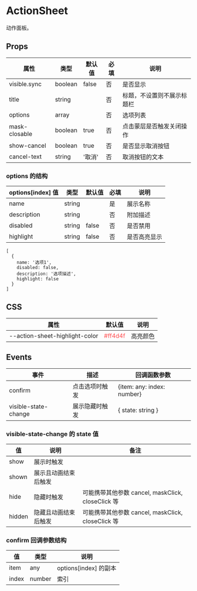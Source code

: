 # ActionSheet

动作面板。

## Props

| 属性          | 类型    | 默认值 | 必填 | 说明                       |
| ------------- | ------- | ------ | ---- | -------------------------- |
| visible.sync  | boolean | false  | 否   | 是否显示                   |
| title         | string  |        | 否   | 标题，不设置则不展示标题栏 |
| options       | array   |        | 否   | 选项列表                   |
| mask-closable | boolean | true   | 否   | 点击蒙层是否触发关闭操作   |
| show-cancel   | boolean | true   | 否   | 是否显示取消按钮           |
| cancel-text   | string  | '取消' | 否   | 取消按钮的文本             |

### options 的结构

| options[index] 值 | 类型   | 默认值 | 必填 | 说明         |
| ----------------- | ------ | ------ | ---- | ------------ |
| name              | string |        | 是   | 展示名称     |
| description       | string |        | 否   | 附加描述     |
| disabled          | string | false  | 否   | 是否禁用     |
| highlight         | string | false  | 否   | 是否高亮显示 |

```
[
  {
    name: '选项1',
    disabled: false,
    description: '选项描述',
    highlight: false
  }
]
```

## CSS

| 属性                           | 默认值                             | 说明     |
| ------------------------------ | ---------------------------------- | -------- |
| --action-sheet-highlight-color | <font color=#ff4d4f>#ff4d4f</font> | 高亮颜色 |

## Events

| 事件                 | 描述           | 回调函数参数               |
| -------------------- | -------------- | -------------------------- |
| confirm              | 点击选项时触发 | {item: any: index: number} |
| visible-state-change | 展示隐藏时触发 | { state: string }          |

### visible-state-change 的 state 值

| 值     | 说明                 | 备注                                              |
| ------ | -------------------- | ------------------------------------------------- |
| show   | 展示时触发           |                                                   |
| shown  | 展示且动画结束后触发 |                                                   |
| hide   | 隐藏时触发           | 可能携带其他参数 cancel, maskClick, closeClick 等 |
| hidden | 隐藏且动画结束后触发 | 可能携带其他参数 cancel, maskClick, closeClick 等 |

### confirm 回调参数结构

| 值    | 类型   | 说明                  |
| ----- | ------ | --------------------- |
| item  | any    | options[index] 的副本 |
| index | number | 索引                  |
